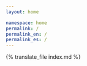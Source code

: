 ```yaml
---
layout: home

namespace: home
permalink: /
permalink_en: /
permalink_es: /
---
```


{% translate_file index.md %}